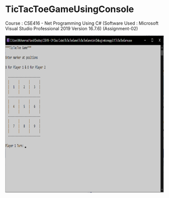# TicTacToeGameUsingConsole
Course : CSE416 - Net Programming Using C# (Software Used : Microsoft Visual Studio Professional 2019 Version 16.7.6) (Assignment-02)

<img src="https://github.com/navidnayyem/TicTacToeGameUsingConsole/blob/main/TicTacToeGameUsingConsole.png" width="1500px" height="500px">
